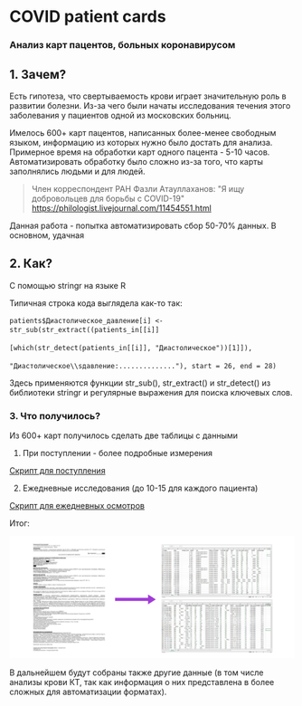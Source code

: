 # COVID patient cards

### Анализ карт пацентов, больных коронавирусом

## 1. Зачем?

Есть гипотеза, что свертываемость крови играет значительную роль в развитии болезни. Из-за чего были начаты исследования течения этого заболевания у пациентов одной из московских больниц.

Имелось 600+ карт пацентов, написанных более-менее свободным языком, информацию из которых нужно было достать для анализа. Примерное время на обработки карт одного пацента - 5-10 часов. Автоматизировать обработку было сложно из-за того, что карты заполнялись людьми и для людей.

> Член корреспондент РАН Фазли Атауллаханов: "Я ищу добровольцев для борьбы с COVID-19"
> <https://philologist.livejournal.com/11454551.html>

Данная работа - попытка автоматизировать сбор 50-70% данных. В основном, удачная

## 2. Как?

С помощью stringr на языке R

Типичная строка кода выглядела как-то так:

```
patients$Диастолическое_давление[i] <- str_sub(str_extract((patients_in[[i]]
                                       [which(str_detect(patients_in[[i]], "Диастолическое"))[1]]), 
                                       "Диастолическое\\sдавление:.............."), start = 26, end = 28)
```
Здесь применяются функции str_sub(), str_extract() и str_detect() из библиотеки stringr и регулярные выражения для поиска ключевых слов. 

### 3. Что получилось?

Из 600+ карт получилось сделать две таблицы с данными 
1. При поступлении - более подробные измерения

[Скрипт для поступления](https://github.com/sabitova-fatima/COVID_patient_cards/blob/master/check_in_data.R)

2. Ежедневные исследования (до 10-15 для каждого пациента)

[Скрипт для ежедневных осмотров](https://github.com/sabitova-fatima/COVID_patient_cards/blob/master/staying_in_data.R)

Итог:

![](https://github.com/sabitova-fatima/COVID_patient_cards/blob/master/pictures/результаты.png)

В дальнейшем будут собраны также другие данные (в том числе анализы крови КТ, так как информация о них представлена в более сложных для автоматизации форматах).



